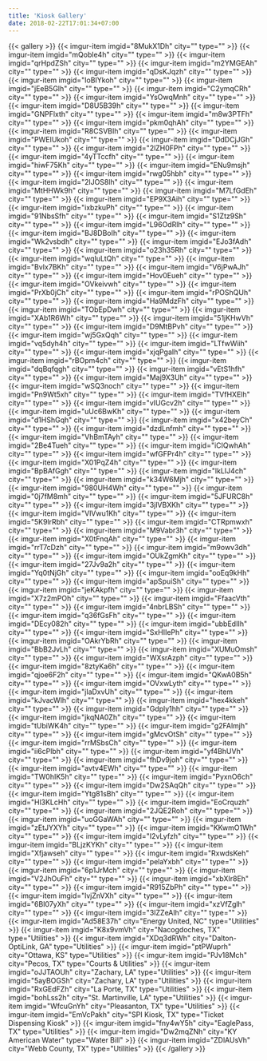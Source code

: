 ```yaml
---
title: 'Kiosk Gallery'
date: 2018-02-22T17:01:34+07:00
---
```


{{< gallery >}}
    {{< imgur-item imgid="8MukX1Dh" city="" type="" >}}
    {{< imgur-item imgid="mQoble4h" city="" type="" >}}
    {{< imgur-item imgid="qrHpdZSh" city="" type="" >}}
    {{< imgur-item imgid="m2YMGEAh" city="" type="" >}}
    {{< imgur-item imgid="qDsKJqzh" city="" type="" >}}
    {{< imgur-item imgid="IoBIYkoh" city="" type="" >}}
    {{< imgur-item imgid="jEeB5Glh" city="" type="" >}}
    {{< imgur-item imgid="C2ymqCRh" city="" type="" >}}
    {{< imgur-item imgid="YsOwqMnh" city="" type="" >}}
    {{< imgur-item imgid="D8U5B39h" city="" type="" >}}
    {{< imgur-item imgid="GNPFlxth" city="" type="" >}}
    {{< imgur-item imgid="m8w3PTFh" city="" type="" >}}
    {{< imgur-item imgid="pkm0qhAh" city="" type="" >}}
    {{< imgur-item imgid="R8CSVBIh" city="" type="" >}}
    {{< imgur-item imgid="PWEIUkoh" city="" type="" >}}
    {{< imgur-item imgid="DdDCjJGh" city="" type="" >}}
    {{< imgur-item imgid="2lZH0FPh" city="" type="" >}}
    {{< imgur-item imgid="4yTTccfh" city="" type="" >}}
    {{< imgur-item imgid="hiwF75Kh" city="" type="" >}}
    {{< imgur-item imgid="ENu9msjh" city="" type="" >}}
    {{< imgur-item imgid="rwg05hbh" city="" type="" >}}
    {{< imgur-item imgid="2lJOS8lh" city="" type="" >}}
    {{< imgur-item imgid="MtHHWk9h" city="" type="" >}}
    {{< imgur-item imgid="M7LfGdEh" city="" type="" >}}
    {{< imgur-item imgid="EP9X3Aih" city="" type="" >}}
    {{< imgur-item imgid="ixbzkuPh" city="" type="" >}}
    {{< imgur-item imgid="91NbsSfh" city="" type="" >}}
    {{< imgur-item imgid="S1Ztz9Sh" city="" type="" >}}
    {{< imgur-item imgid="L96OdRlh" city="" type="" >}}
    {{< imgur-item imgid="BJ8DBoIh" city="" type="" >}}
    {{< imgur-item imgid="Wk2vsbdh" city="" type="" >}}
    {{< imgur-item imgid="EJo3fAdh" city="" type="" >}}
    {{< imgur-item imgid="o23h35Rh" city="" type="" >}}
    {{< imgur-item imgid="wqIuLtQh" city="" type="" >}}
    {{< imgur-item imgid="BvIx7BKh" city="" type="" >}}
    {{< imgur-item imgid="V6jPwAJh" city="" type="" >}}
    {{< imgur-item imgid="Hov0Eueh" city="" type="" >}}
    {{< imgur-item imgid="OVkeivwh" city="" type="" >}}
    {{< imgur-item imgid="PrXb0jCh" city="" type="" >}}
    {{< imgur-item imgid="rPOShQUh" city="" type="" >}}
    {{< imgur-item imgid="Ha9MdzFh" city="" type="" >}}
    {{< imgur-item imgid="TObEpDwh" city="" type="" >}}
    {{< imgur-item imgid="XAb1R6Wh" city="" type="" >}}
    {{< imgur-item imgid="51jKHwVh" city="" type="" >}}
    {{< imgur-item imgid="D9MtBPvh" city="" type="" >}}
    {{< imgur-item imgid="wj5GxQqh" city="" type="" >}}
    {{< imgur-item imgid="vq5dyh4h" city="" type="" >}}
    {{< imgur-item imgid="LTfwWiih" city="" type="" >}}
    {{< imgur-item imgid="xjqPgaIh" city="" type="" >}}
    {{< imgur-item imgid="rBOpm4ch" city="" type="" >}}
    {{< imgur-item imgid="dqBqfqgh" city="" type="" >}}
    {{< imgur-item imgid="vEtS1hfh" city="" type="" >}}
    {{< imgur-item imgid="Maj9X3Uh" city="" type="" >}}
    {{< imgur-item imgid="wSQ3noch" city="" type="" >}}
    {{< imgur-item imgid="Pn9Wt5xh" city="" type="" >}}
    {{< imgur-item imgid="TVfHXElh" city="" type="" >}}
    {{< imgur-item imgid="vIUGcv2h" city="" type="" >}}
    {{< imgur-item imgid="uUc6BwKh" city="" type="" >}}
    {{< imgur-item imgid="d1HShGqh" city="" type="" >}}
    {{< imgur-item imgid="x42beyCh" city="" type="" >}}
    {{< imgur-item imgid="dzdLnfmh" city="" type="" >}}
    {{< imgur-item imgid="VhBmTAyh" city="" type="" >}}
    {{< imgur-item imgid="2Be4Tueh" city="" type="" >}}
    {{< imgur-item imgid="iCIQwhAh" city="" type="" >}}
    {{< imgur-item imgid="wfGFPr4h" city="" type="" >}}
    {{< imgur-item imgid="X01PqZ4h" city="" type="" >}}
    {{< imgur-item imgid="BpBAfGgh" city="" type="" >}}
    {{< imgur-item imgid="lkLIJ4ch" city="" type="" >}}
    {{< imgur-item imgid="k34W6Mjh" city="" type="" >}}
    {{< imgur-item imgid="980UH4Wh" city="" type="" >}}
    {{< imgur-item imgid="0j7fM8mh" city="" type="" >}}
    {{< imgur-item imgid="5JFURC8h" city="" type="" >}}
    {{< imgur-item imgid="3jlVBXKh" city="" type="" >}}
    {{< imgur-item imgid="VlVwu1Kh" city="" type="" >}}
    {{< imgur-item imgid="5K9lrRbh" city="" type="" >}}
    {{< imgur-item imgid="CTRpmwxh" city="" type="" >}}
    {{< imgur-item imgid="M9Vabr3h" city="" type="" >}}
    {{< imgur-item imgid="X0tFnqAh" city="" type="" >}}
    {{< imgur-item imgid="rrT7cDzh" city="" type="" >}}
    {{< imgur-item imgid="m9owv3dh" city="" type="" >}}
    {{< imgur-item imgid="OUkZgmKh" city="" type="" >}}
    {{< imgur-item imgid="27Jv9a2h" city="" type="" >}}
    {{< imgur-item imgid="Yq0tNjGh" city="" type="" >}}
    {{< imgur-item imgid="ooEq9kHh" city="" type="" >}}
    {{< imgur-item imgid="apSpuiSh" city="" type="" >}}
    {{< imgur-item imgid="jeKAkpfh" city="" type="" >}}
    {{< imgur-item imgid="X7z2mPOh" city="" type="" >}}
    {{< imgur-item imgid="FfaacVth" city="" type="" >}}
    {{< imgur-item imgid="4nbrLBSh" city="" type="" >}}
    {{< imgur-item imgid="q36fGsFh" city="" type="" >}}
    {{< imgur-item imgid="DEcy082h" city="" type="" >}}
    {{< imgur-item imgid="ubbEdIIh" city="" type="" >}}
    {{< imgur-item imgid="SxHIIePh" city="" type="" >}}
    {{< imgur-item imgid="OAkrYbRh" city="" type="" >}}
    {{< imgur-item imgid="BbB2JvLh" city="" type="" >}}
    {{< imgur-item imgid="XUMuOmsh" city="" type="" >}}
    {{< imgur-item imgid="WXsrAzph" city="" type="" >}}
    {{< imgur-item imgid="8ztyKa6h" city="" type="" >}}
    {{< imgur-item imgid="qjoe6F2h" city="" type="" >}}
    {{< imgur-item imgid="QKwA0B5h" city="" type="" >}}
    {{< imgur-item imgid="OVxwLyth" city="" type="" >}}
    {{< imgur-item imgid="jIaDxvUh" city="" type="" >}}
    {{< imgur-item imgid="kJvacWlh" city="" type="" >}}
    {{< imgur-item imgid="hex4kkeh" city="" type="" >}}
    {{< imgur-item imgid="Gdply1hh" city="" type="" >}}
    {{< imgur-item imgid="jkqNA0Zh" city="" type="" >}}
    {{< imgur-item imgid="tUbiWK4h" city="" type="" >}}
    {{< imgur-item imgid="g2FAlmjh" city="" type="" >}}
    {{< imgur-item imgid="gMcvOtSh" city="" type="" >}}
    {{< imgur-item imgid="rrMSbsCh" city="" type="" >}}
    {{< imgur-item imgid="ii6cPlbh" city="" type="" >}}
    {{< imgur-item imgid="yf4BhUVh" city="" type="" >}}
    {{< imgur-item imgid="fhDv9joh" city="" type="" >}}
    {{< imgur-item imgid="avtv4EWh" city="" type="" >}}
    {{< imgur-item imgid="TW0hIK5h" city="" type="" >}}
    {{< imgur-item imgid="PyxnO6ch" city="" type="" >}}
    {{< imgur-item imgid="Dw2SAqQh" city="" type="" >}}
    {{< imgur-item imgid="Ytg81sBh" city="" type="" >}}
    {{< imgur-item imgid="Hl3KLcHh" city="" type="" >}}
    {{< imgur-item imgid="EoCrquzh" city="" type="" >}}
    {{< imgur-item imgid="2JQE2Roh" city="" type="" >}}
    {{< imgur-item imgid="uoGGaWAh" city="" type="" >}}
    {{< imgur-item imgid="zEtJYXYh" city="" type="" >}}
    {{< imgur-item imgid="KKwmO1Wh" city="" type="" >}}
    {{< imgur-item imgid="I2vLyfzh" city="" type="" >}}
    {{< imgur-item imgid="BLjzKYKh" city="" type="" >}}
    {{< imgur-item imgid="Xfjawseh" city="" type="" >}}
    {{< imgur-item imgid="RxwdsKeh" city="" type="" >}}
    {{< imgur-item imgid="pelaYxbh" city="" type="" >}}
    {{< imgur-item imgid="6p1JrMch" city="" type="" >}}
    {{< imgur-item imgid="V2JhOuFh" city="" type="" >}}
    {{< imgur-item imgid="xbXIr8Eh" city="" type="" >}}
    {{< imgur-item imgid="R915ZbPh" city="" type="" >}}
    {{< imgur-item imgid="lvjZnVXh" city="" type="" >}}
    {{< imgur-item imgid="6BI07yXh" city="" type="" >}}
    {{< imgur-item imgid="xzVfZglh" city="" type="" >}}
    {{< imgur-item imgid="3IZZeAlh" city="" type="" >}}
    {{< imgur-item imgid="Ad58E37h" city="Energy United, NC" type="Utilities" >}}
    {{< imgur-item imgid="K8x9vmVh" city="Nacogdoches, TX" type="Utilities" >}}
    {{< imgur-item imgid="XDq3dRWh" city="Dalton-OptiLink, GA" type="Utilities" >}}
    {{< imgur-item imgid="ptPWuprh" city="Ottawa, KS" type="Utilities" >}}
    {{< imgur-item imgid="PJv18Mch" city="Pecos, TX" type="Courts & Utilities" >}}
    {{< imgur-item imgid="oJJTAOUh" city="Zachary, LA" type="Utilities" >}}
    {{< imgur-item imgid="5ayBOGSh" city="Zachary, LA" type="Utilities" >}}
    {{< imgur-item imgid="RxGEdFZh" city="La Porte, TX" type="Utilities" >}}
    {{< imgur-item imgid="bohLss2h" city="St. Martinville, LA" type="Utilities" >}}
    {{< imgur-item imgid="WfcuGnYh" city="Pleasanton, TX" type="Utilities" >}}
    {{< imgur-item imgid="EmVcPakh" city="SPI Kiosk, TX" type="Ticket Dispensing Kiosk" >}}
    {{< imgur-item imgid="fny4wY5h" city="EaglePass, TX" type="Utilities" >}}
    {{< imgur-item imgid="Dw2mqZNh" city="KY American Water" type="Water Bill" >}}
    {{< imgur-item imgid="ZDlAUsVh" city="Webb County, TX" type="Utilities" >}}
{{< /gallery >}}